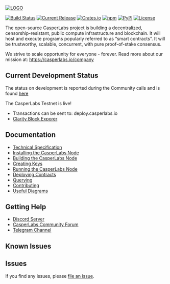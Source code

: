 [![LOGO](CasperLabs_Logo_Horizontal_RGB.png)](https://casperlabs.io/)

[![Build Status](https://drone-auto.casperlabs.io/api/badges/CasperLabs/CasperLabs/status.svg?branch=dev)](http://drone-auto.casperlabs.io/CasperLabs/CasperLabs)
[![Current Release](https://img.shields.io/github/release-pre/CasperLabs/CasperLabs.svg?color=red)](https://github.com/CasperLabs/CasperLabs/releases)
[![Crates.io](https://img.shields.io/crates/v/casperlabs-contract)](https://crates.io/crates/casperlabs-contract)
[![npm](https://img.shields.io/npm/v/@casperlabs/contract?color=teal)](https://www.npmjs.com/package/@casperlabs/contract)
[![PyPI](https://img.shields.io/pypi/v/casperlabs-client?color=purple)](https://pypi.org/project/casperlabs-client)
[![License](https://img.shields.io/badge/license-COSL-blue.svg)](https://github.com/CasperLabs/CasperLabs/blob/master/LICENSE)

The open-source CasperLabs project is building a decentralized, censorship-resistant, public compute infrastructure and blockchain. It will host and execute programs popularly referred to as “smart contracts”. It will be trustworthy, scalable, concurrent, with pure proof-of-stake consensus.

We strive to scale opportunity for everyone - forever.  Read more about our mission at: https://casperlabs.io/company

## Current Development Status
The status on development is reported during the Community calls and is found [here](https://github.com/CasperLabs/Governance/wiki/Current-Status)

The CasperLabs Testnet is live!  
- Transactions can be sent to: deploy.casperlabs.io
- [Clarity Block Exporer](https://clarity.casperlabs.io)

## Documentation

- [Technical Specification](https://techspec.casperlabs.io/en/latest/)
- [Installing the CasperLabs Node](docs/INSTALL.md)
- [Building the CasperLabs Node](docs/BUILD.md)
- [Creating Keys](docs/KEYS.md)
- [Running the CasperLabs Node](docs/NODE.md)
- [Deploying Contracts](docs/CONTRACTS.md)
- [Querying](docs/QUERYING.md)
- [Contributing](CONTRIBUTING.md)
- [Useful Diagrams](docs/DIAGRAMS.md)

## Getting Help

- [Discord Server](https://discord.gg/mpZ9AYD)
- [CasperLabs Community Forum](https://forums.casperlabs.io/)
- [Telegram Channel](https://t.me/CasperLabs)

## Known Issues

## Issues

If you find any issues, please [file an issue](https://casperlabs.atlassian.net/servicedesk/customer/portal/3).
